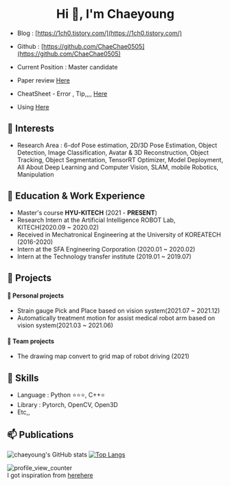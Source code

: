 <h1 align="center">Hi 👋, I'm Chaeyoung</h1>

- Blog : [https://1ch0.tistory.com/](https://1ch0.tistory.com/)  

- Github : [https://github.com/ChaeChae0505](https://github.com/ChaeChae0505)  

- Current Position : Master candidate  
- Paper review [Here](https://github.com/ChaeChae0505/Paper-reading)
- CheatSheet - Error , Tip,,,, [Here](https://github.com/ChaeChae0505/Cheatseat)
- Using [Here](https://github.com/ChaeChae0505/Using)



## 💖 Interests
- Research Area : 6-dof Pose estimation, 2D/3D Pose Estimation, Object Detection, Image Classification, Avatar & 3D Reconstruction, Object Tracking, Object Segmentation, TensorRT Optimizer, Model Deployment, All About Deep Learning and Computer Vision, SLAM, mobile Robotics, Manipulation 

## 🔭 Education & Work Experience
- Master's course **HYU-KITECH** (2021 - **PRESENT**)
- Research Intern at the Artificial Intelligence ROBOT Lab, KITECH(2020.09 ~ 2020.02)
- Received in Mechatronical Engineering at the University of KOREATECH (2016-2020)
- Intern at the SFA Engineering Corporation (2020.01 ~ 2020.02)
- Intern at the Technology transfer institute (2019.01 ~ 2019.07)

## 🌱 Projects
#### 📌 Personal projects
- Strain gauge Pick and Place based on vision system(2021.07 ~ 2021.12)
- Automatically treatment motion for assist medical robot arm based on vision system(2021.03 ~ 2021.06)
#### 📌 Team projects
- The drawing map convert to grid map of robot driving (2021)

## 🐍 Skills
- Language : Python ⭐⭐⭐, C++⭐
- Library : Pytorch, OpenCV, Open3D
- Etc,,

## 📫 Publications

<!--
**ChaeChae0505/ChaeChae0505** is a ✨ _special_ ✨ repository because its `README.md` (this file) appears on your GitHub profile.

Here are some ideas to get you started:

- 🔭 I’m currently working on ...
- 🌱 I’m currently learning ...
- 👯 I’m looking to collaborate on ...
- 🤔 I’m looking for help with ...
- 💬 Ask me about ...
- 📫 How to reach me: ...
- 😄 Pronouns: ...
- ⚡ Fun fact: ...💙
-->

![chaeyoung's GitHub stats](https://github-readme-stats.vercel.app/api?username=ChaeChae0505&count_private=true&show_icons=true)
[![Top Langs](https://github-readme-stats.vercel.app/api/top-langs/?username=ChaeChae0505&layout=compact)](https://github.com/anuraghazra/github-readme-stats)

![profile_view_counter](https://komarev.com/ghpvc/?username=ChaeChae0505)  
I got inspiration from [here](https://github.com/changh95)[here](https://github.com/anuraghazra/github-readme-stats/blob/master/docs/readme_kr.md)



